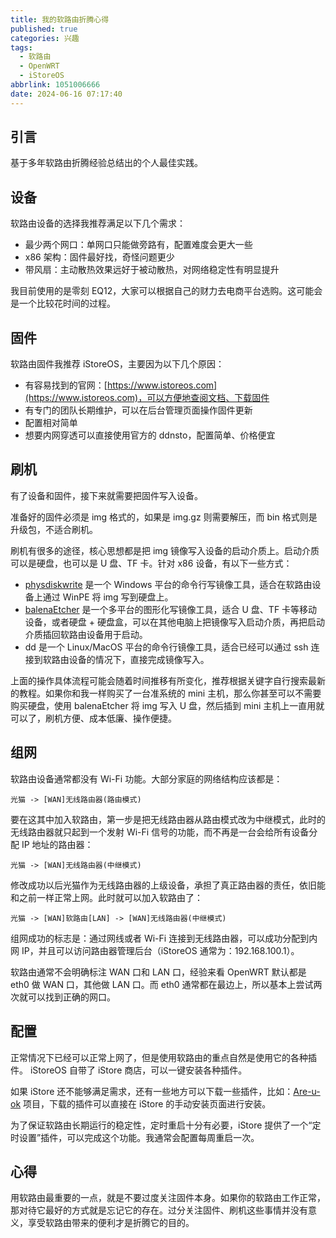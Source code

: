 ```yaml
---
title: 我的软路由折腾心得
published: true
categories: 兴趣
tags:
  - 软路由
  - OpenWRT
  - iStoreOS
abbrlink: 1051006666
date: 2024-06-16 07:17:40
---
```


## 引言

基于多年软路由折腾经验总结出的个人最佳实践。

## 设备

软路由设备的选择我推荐满足以下几个需求：

- 最少两个网口：单网口只能做旁路有，配置难度会更大一些
- x86 架构：固件最好找，奇怪问题更少
- 带风扇：主动散热效果远好于被动散热，对网络稳定性有明显提升

我目前使用的是零刻 EQ12，大家可以根据自己的财力去电商平台选购。这可能会是一个比较花时间的过程。

## 固件

软路由固件我推荐 iStoreOS，主要因为以下几个原因：

- 有容易找到的官网：[https://www.istoreos.com](https://www.istoreos.com)，可以方便地查阅文档、下载固件
- 有专门的团队长期维护，可以在后台管理页面操作固件更新
- 配置相对简单
- 想要内网穿透可以直接使用官方的 ddnsto，配置简单、价格便宜

## 刷机

有了设备和固件，接下来就需要把固件写入设备。

准备好的固件必须是 img 格式的，如果是 img.gz 则需要解压，而 bin 格式则是升级包，不适合刷机。

刷机有很多的途径，核心思想都是把 img 镜像写入设备的启动介质上。启动介质可以是硬盘，也可以是 U 盘、TF 卡。针对 x86 设备，有以下一些方式：

- [physdiskwrite](https://m0n0.ch/wall/physdiskwrite.php) 是一个 Windows 平台的命令行写镜像工具，适合在软路由设备上通过 WinPE 将 img 写到硬盘上。
- [balenaEtcher](https://etcher.balena.io/) 是一个多平台的图形化写镜像工具，适合 U 盘、TF 卡等移动设备，或者硬盘 + 硬盘盒，可以在其他电脑上把镜像写入启动介质，再把启动介质插回软路由设备用于启动。
- dd 是一个 Linux/MacOS 平台的命令行镜像工具，适合已经可以通过 ssh 连接到软路由设备的情况下，直接完成镜像写入。

上面的操作具体流程可能会随着时间推移有所变化，推荐根据关键字自行搜索最新的教程。如果你和我一样购买了一台准系统的 mini 主机，那么你甚至可以不需要购买硬盘，使用 balenaEtcher 将 img 写入 U 盘，然后插到 mini 主机上一直用就可以了，刷机方便、成本低廉、操作便捷。

## 组网

软路由设备通常都没有 Wi-Fi 功能。大部分家庭的网络结构应该都是：

```
光猫 -> [WAN]无线路由器(路由模式)
```

要在这其中加入软路由，第一步是把无线路由器从路由模式改为中继模式，此时的无线路由器就只起到一个发射 Wi-Fi 信号的功能，而不再是一台会给所有设备分配 IP 地址的路由器：

```
光猫 -> [WAN]无线路由器(中继模式)
```

修改成功以后光猫作为无线路由器的上级设备，承担了真正路由器的责任，依旧能和之前一样正常上网。此时就可以加入软路由了：

```
光猫 -> [WAN]软路由[LAN] -> [WAN]无线路由器(中继模式)
```

组网成功的标志是：通过网线或者 Wi-Fi 连接到无线路由器，可以成功分配到内网 IP，并且可以访问路由器管理后台（iStoreOS 通常为：192.168.100.1）。

软路由通常不会明确标注 WAN 口和 LAN 口，经验来看 OpenWRT 默认都是 eth0 做 WAN 口，其他做 LAN 口。而 eth0 通常都在最边上，所以基本上尝试两次就可以找到正确的网口。

## 配置

正常情况下已经可以正常上网了，但是使用软路由的重点自然是使用它的各种插件。 iStoreOS 自带了 iStore 商店，可以一键安装各种插件。

如果 iStore 还不能够满足需求，还有一些地方可以下载一些插件，比如：[Are-u-ok](https://github.com/AUK9527/Are-u-ok) 项目，下载的插件可以直接在 iStore 的手动安装页面进行安装。

为了保证软路由长期运行的稳定性，定时重启十分有必要，iStore 提供了一个“定时设置”插件，可以完成这个功能。我通常会配置每周重启一次。

## 心得

用软路由最重要的一点，就是不要过度关注固件本身。如果你的软路由工作正常，那对待它最好的方式就是忘记它的存在。过分关注固件、刷机这些事情并没有意义，享受软路由带来的便利才是折腾它的目的。
